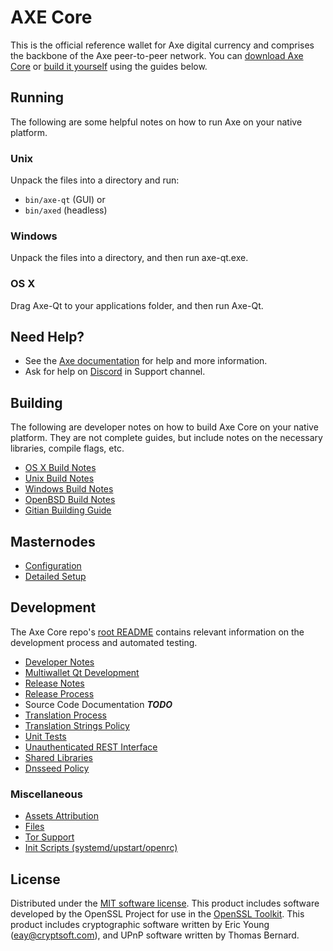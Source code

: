 # AXE Core

This is the official reference wallet for Axe digital currency and comprises the backbone of the Axe peer-to-peer network. You can [download Axe Core](https://github.com/AXErunners/axe/releases) or [build it yourself](#building) using the guides below.

## Running

The following are some helpful notes on how to run Axe on your native platform.

### Unix

Unpack the files into a directory and run:

- `bin/axe-qt` (GUI) or
- `bin/axed` (headless)

### Windows

Unpack the files into a directory, and then run axe-qt.exe.

### OS X

Drag Axe-Qt to your applications folder, and then run Axe-Qt.

## Need Help?

* See the [Axe documentation](https://github.com/AXErunners/axe/wiki)
for help and more information.
* Ask for help on [Discord](https://discordapp.com/invite/RKE5PD9) in Support channel.

## Building
The following are developer notes on how to build Axe Core on your native platform. They are not complete guides, but include notes on the necessary libraries, compile flags, etc.

- [OS X Build Notes](build-osx.md)
- [Unix Build Notes](build-unix.md)
- [Windows Build Notes](build-windows.md)
- [OpenBSD Build Notes](build-openbsd.md)
- [Gitian Building Guide](gitian-building.md)

## Masternodes
- [Configuration](masternode_conf.md)
- [Detailed Setup](masternode-detailed_setup.md)

## Development
The Axe Core repo's [root README](/README.md) contains relevant information on the development process and automated testing.

- [Developer Notes](developer-notes.md)
- [Multiwallet Qt Development](multiwallet-qt.md)
- [Release Notes](release-notes.md)
- [Release Process](release-process.md)
- Source Code Documentation ***TODO***
- [Translation Process](translation_process.md)
- [Translation Strings Policy](translation_strings_policy.md)
- [Unit Tests](unit-tests.md)
- [Unauthenticated REST Interface](REST-interface.md)
- [Shared Libraries](shared-libraries.md)
- [Dnsseed Policy](dnsseed-policy.md)

### Miscellaneous
- [Assets Attribution](assets-attribution.md)
- [Files](files.md)
- [Tor Support](tor.md)
- [Init Scripts (systemd/upstart/openrc)](init.md)

License
---------------------
Distributed under the [MIT software license](http://www.opensource.org/licenses/mit-license.php).
This product includes software developed by the OpenSSL Project for use in the [OpenSSL Toolkit](https://www.openssl.org/). This product includes
cryptographic software written by Eric Young ([eay@cryptsoft.com](mailto:eay@cryptsoft.com)), and UPnP software written by Thomas Bernard.
